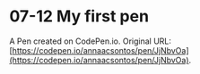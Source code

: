 # 07-12 My first pen

A Pen created on CodePen.io. Original URL: [https://codepen.io/annaacsontos/pen/JjNbvOa](https://codepen.io/annaacsontos/pen/JjNbvOa).


